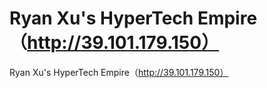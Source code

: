 # Ryan Xu's HyperTech Empire（http://39.101.179.150）

Ryan Xu's HyperTech Empire（http://39.101.179.150）